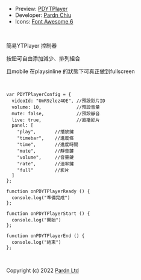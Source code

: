 - Preview: [PDYTPlayer](https://pardnchiu.github.io/PDYTPlayer/)
- Developer: [Pardn Chiu](mailto:chiuchingwei@icloud.com)
- Icons: [Font Awesome 6](https://fontawesome.com)

<br>

簡易YTPlayer 控制器<br>

按鈕可自由添加減少、排列組合<br>

且mobile 在playsinline 的狀態下可真正做到fullscreen<br>

<br>


```
var PDYTPlayerConfig = {
  videoId: "UmR9zlez4OE", //預設影片ID
  volume: 10,             //預設音量
  mute: false,            //預設靜音
  live: true,             //直播影片
  panel: [        
    "play",       //播放鍵
    "timebar",    //進度條
    "time",       //進度時間
    "mute",       //靜音鍵
    "volume",     //音量鍵
    "rate",       //速率鍵
    "full"        //影片
  ]
};

function onPDYTPlayerReady () {
  console.log("準備完成")
};

function onPDYTPlayerStart () {
  console.log("開始")
};

function onPDYTPlayerEnd () {
  console.log("結束")
};
```
<br>

Copyright (c) 2022 [Pardn Ltd](mailto:mail@pardn.ltd)
